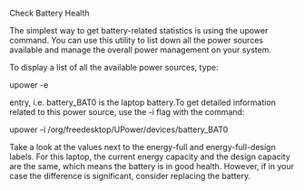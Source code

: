 Check Battery Health

The simplest way to get battery-related statistics is using the upower command. You can use this utility to list down all the power sources available and manage the overall power management on your system.

To display a list of all the available power sources, type:

upower -e


entry, i.e. battery_BAT0 is the laptop battery.To get detailed information related to this power source, use the -i flag with the command:

upower -i /org/freedesktop/UPower/devices/battery_BAT0

Take a look at the values next to the energy-full and energy-full-design labels. For this laptop, the current energy capacity and the design capacity are the same, which means the battery is in good health. However, if in your case the difference is significant, consider replacing the battery.